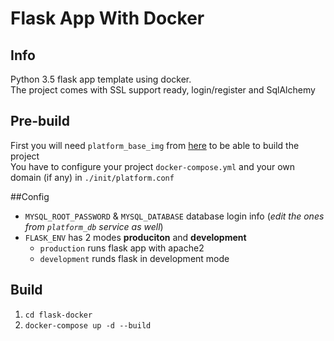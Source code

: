 # Flask App With Docker

## Info
Python 3.5 flask app template using docker.\
The project comes with SSL support ready, login/register and SqlAlchemy

## Pre-build
First you will need `platform_base_img` from [here]() to be able to build the project \
You have to configure your project `docker-compose.yml` and your own domain (if any) in `./init/platform.conf` 

##Config
- `MYSQL_ROOT_PASSWORD` & `MYSQL_DATABASE` database login info (_edit the ones from `platform_db` service as well_)
- `FLASK_ENV` has 2 modes **produciton** and **development**
    - `production` runs flask app with apache2
    - `development` runds flask in development mode


## Build
1. `cd flask-docker`
2. `docker-compose up -d --build`


